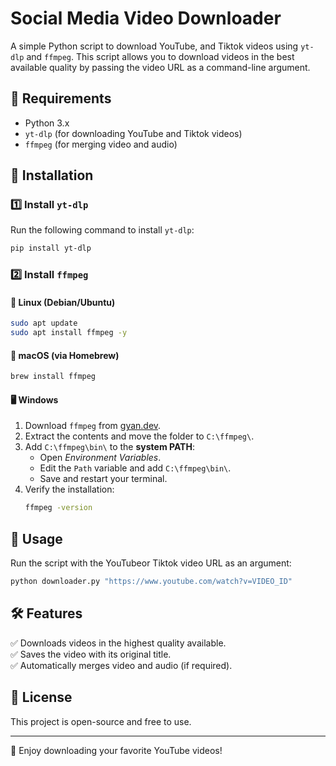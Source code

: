 # Social Media Video Downloader

A simple Python script to download YouTube, and Tiktok videos using `yt-dlp` and `ffmpeg`. This script allows you to download videos in the best available quality by passing the video URL as a command-line argument.

## 📌 Requirements
- Python 3.x
- `yt-dlp` (for downloading YouTube and Tiktok videos)
- `ffmpeg` (for merging video and audio)

## 🚀 Installation

### 1️⃣ Install `yt-dlp`
Run the following command to install `yt-dlp`:
```bash
pip install yt-dlp
```

### 2️⃣ Install `ffmpeg`

#### 🐧 Linux (Debian/Ubuntu)
```bash
sudo apt update
sudo apt install ffmpeg -y
```

#### 🍏 macOS (via Homebrew)
```bash
brew install ffmpeg
```

#### 🖥️ Windows
1. Download `ffmpeg` from [gyan.dev](https://www.gyan.dev/ffmpeg/builds/).
2. Extract the contents and move the folder to `C:\ffmpeg\`.
3. Add `C:\ffmpeg\bin\` to the **system PATH**:
   - Open *Environment Variables*.
   - Edit the `Path` variable and add `C:\ffmpeg\bin\`.
   - Save and restart your terminal.
4. Verify the installation:
   ```bash
   ffmpeg -version
   ```

## 📝 Usage
Run the script with the YouTubeor Tiktok video URL as an argument:
```bash
python downloader.py "https://www.youtube.com/watch?v=VIDEO_ID"
```

## 🛠 Features
✅ Downloads videos in the highest quality available.  
✅ Saves the video with its original title.  
✅ Automatically merges video and audio (if required).  

## 📜 License
This project is open-source and free to use.

---
🚀 Enjoy downloading your favorite YouTube videos!
